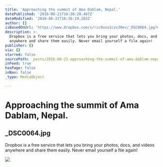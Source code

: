 ```yaml
---
title: 'Approaching the summit of Ama Dablam, Nepal.'
datePublished: '2016-08-21T16:36:20.467Z'
dateModified: '2016-08-21T16:36:19.265Z'
author: []
isBasedOnUrl: 'https://www.dropbox.com/s/rcc9vxo1czv30ev/_DSC0064.jpg?dl=0'
description: >-
  Dropbox is a free service that lets you bring your photos, docs, and videos
  anywhere and share them easily. Never email yourself a file again!
publisher: {}
via: {}
starred: false
sourcePath: _posts/2016-08-21-approaching-the-summit-of-ama-dablam-nepal.md
inFeed: true
hasPage: false
inNav: false
_type: MediaObject

---
```

# Approaching the summit of Ama Dablam, Nepal.

<article style=""><h1>_DSC0064.jpg</h1><p>Dropbox is a free service that lets you bring your photos, docs, and videos anywhere and share them easily. Never email yourself a file again!</p><img src="https://photos-2.dropbox.com/t/2/AADRJOY2uhlkTEUHZjBAKGez-_aNNmVNyDqhd7OTow_pSQ/12/108607946/jpeg/1024x1024/2/_/0/4/_DSC0064.jpg/CMrz5DMgAiAHKAIoBCgH/rcc9vxo1czv30ev/AABTSNfYOcD5HzZIewPCATVna/_DSC0064.jpg" /></article>
